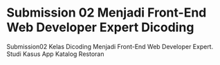 # Submission 02 Menjadi Front-End Web Developer Expert Dicoding
Submission02 Kelas Dicoding Menjadi Front-End Web Developer Expert. Studi Kasus App Katalog Restoran
